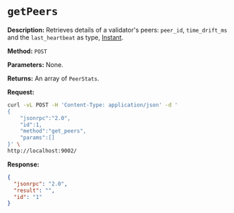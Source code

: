 # `getPeers`

**Description:** Retrieves details of a validator's peers: `peer_id`, `time_drift_ms` and the `last_heartbeat` as type, [Instant].

**Method:** `POST`

**Parameters:**
    None.

**Returns:** An array of `PeerStats`.

**Request:**
```bash
curl -vL POST -H 'Content-Type: application/json' -d '
{
    "jsonrpc":"2.0",
    "id":1,
    "method":"get_peers",
    "params":[]
}' \
http://localhost:9002/
```

**Response:**
```json
{
  "jsonrpc": "2.0",
  "result": "",
  "id": "1"
}
```

<!-- External -->
[Instant]: https://doc.rust-lang.org/std/time/struct.Instant.html
